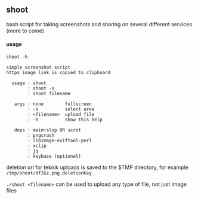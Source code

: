 ## shoot

bash script for taking screenshots and sharing
on several different services (more to come)

#### usage

`shoot -h`

```
simple screenshot script
https image link is copied to clipboard

  usage : shoot
        : shoot -s
        : shoot filename

   args : none        fullscreen
        : -s          select area
        : <filename>  upload file
        : -h          show this help

   deps : maim+slop OR scrot
        : pngcrush
        : libimage-exiftool-perl
        : xclip
        : jq
        : keybase (optional)
```

deletion url for teknik uploads is saved to the $TMP directory, for example `/tmp/shoot/df2Gz.png.deletionKey`

`./shoot <filename>` can be used to upload any type of file, not just image files